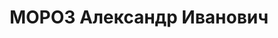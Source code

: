 ---
title: МОРОЗ Александр Иванович
description: 'Род. в 1897, Львовская обл., с. Галиция, украинец, обр.: незаконченное
  высшее. Проживал: Северо-Казахстанская обл., Есильский р-н, с. Покровка. Бухгалтер,
  Образцовая МТС.

  Арестован УМГБ по СКО. 15.08.1950. Обв. по ст. 58-6, 58-11 УК РСФСР. Приговор: Особое
  совещание при МГБ СССР, 02.12.1950 – ссылка, высылка.

  Реабилитирован Прокуратурой СКО 06.09.1989 на основании Указа Президиума Верховного
  Совета СССР от 16.01.1989 г.'
---